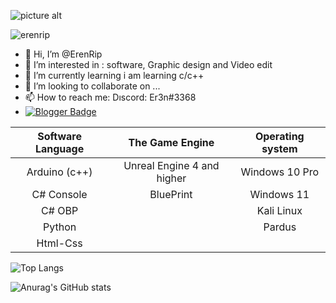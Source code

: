 ![picture alt]( https://media.giphy.com/media/HoIrPgqTBiB2XvVEf7/giphy.gif "Title is optional")
<p align="left"> <img src="https://komarev.com/ghpvc/?username=erenrip&label=Profile%20views&color=0e75b6&style=flat" alt="erenrip" /> </p>



- 👋 Hi, I’m @ErenRip
- 👀 I’m interested in :  software, Graphic design and Video edit
- 🌱 I’m currently learning  i am learning c/c++
- 💞️ I’m looking to collaborate on ...
- 📫 How to reach me: Dıscord: Er3n#3368
- [![Blogger Badge](https://img.shields.io/badge/-Blogger-FF9800?style=flat-quare&labelColor=FF9800&logo=Blogger&logoColor=white&link=https://codebankhub.blogspot.com)](https://codehubcommunity.blogspot.com) 


Software Language| The Game Engine | Operating system
| :---: | :---: | :---:
Arduino (c++)  | Unreal Engine 4 and higher | Windows 10 Pro
C# Console  | BluePrint | Windows 11
C# OBP      |           | Kali Linux
Python      |           | Pardus
Html-Css    |           |

   


![Top Langs](https://github-readme-stats.vercel.app/api/top-langs/?username=erenrip&hide=javascript,css,scss,html&theme=tokyonight)


![Anurag's GitHub stats](https://github-readme-stats.vercel.app/api?username=erenrip&theme=github_dark&show_icons=true)


